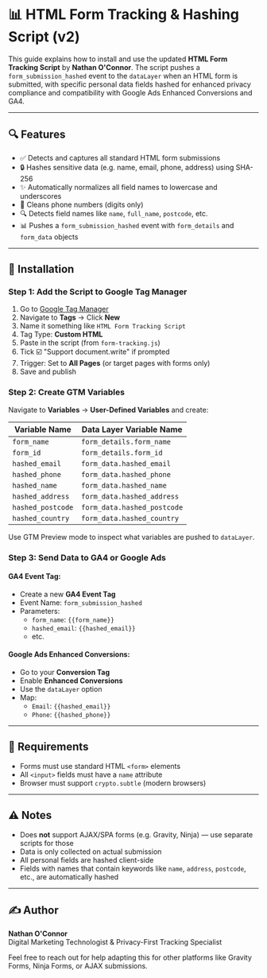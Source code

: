 # 📊 HTML Form Tracking & Hashing Script (v2)

This guide explains how to install and use the updated **HTML Form Tracking Script** by **Nathan O'Connor**. The script pushes a `form_submission_hashed` event to the `dataLayer` when an HTML form is submitted, with specific personal data fields hashed for enhanced privacy compliance and compatibility with Google Ads Enhanced Conversions and GA4.

---

## 🔍 Features

- ✅ Detects and captures all standard HTML form submissions
- 🔒 Hashes sensitive data (e.g. name, email, phone, address) using SHA-256
- ✨ Automatically normalizes all field names to lowercase and underscores
- 🔢 Cleans phone numbers (digits only)
- 🔍 Detects field names like `name`, `full_name`, `postcode`, etc.
- 📊 Pushes a `form_submission_hashed` event with `form_details` and `form_data` objects

---

## 🚀 Installation

### Step 1: Add the Script to Google Tag Manager
1. Go to [Google Tag Manager](https://tagmanager.google.com/)
2. Navigate to **Tags** → Click **New**
3. Name it something like `HTML Form Tracking Script`
4. Tag Type: **Custom HTML**
5. Paste in the script (from `form-tracking.js`)
6. Tick ☑️ "Support document.write" if prompted
7. Trigger: Set to **All Pages** (or target pages with forms only)
8. Save and publish

### Step 2: Create GTM Variables
Navigate to **Variables** → **User-Defined Variables** and create:

| Variable Name         | Data Layer Variable Name       |
|----------------------|--------------------------------|
| `form_name`          | `form_details.form_name`       |
| `form_id`            | `form_details.form_id`         |
| `hashed_email`       | `form_data.hashed_email`       |
| `hashed_phone`       | `form_data.hashed_phone`       |
| `hashed_name`        | `form_data.hashed_name`        |
| `hashed_address`     | `form_data.hashed_address`     |
| `hashed_postcode`    | `form_data.hashed_postcode`    |
| `hashed_country`     | `form_data.hashed_country`     |

Use GTM Preview mode to inspect what variables are pushed to `dataLayer`.

### Step 3: Send Data to GA4 or Google Ads

#### GA4 Event Tag:
- Create a new **GA4 Event Tag**
- Event Name: `form_submission_hashed`
- Parameters:
  - `form_name`: `{{form_name}}`
  - `hashed_email`: `{{hashed_email}}`
  - etc.

#### Google Ads Enhanced Conversions:
- Go to your **Conversion Tag**
- Enable **Enhanced Conversions**
- Use the `dataLayer` option
- Map:
  - `Email`: `{{hashed_email}}`
  - `Phone`: `{{hashed_phone}}`

---

## 🔧 Requirements

- Forms must use standard HTML `<form>` elements
- All `<input>` fields must have a `name` attribute
- Browser must support `crypto.subtle` (modern browsers)

---

## ⚠️ Notes
- Does **not** support AJAX/SPA forms (e.g. Gravity, Ninja) — use separate scripts for those
- Data is only collected on actual submission
- All personal fields are hashed client-side
- Fields with names that contain keywords like `name`, `address`, `postcode`, etc., are automatically hashed

---

## ✍️ Author
**Nathan O'Connor**  
Digital Marketing Technologist & Privacy-First Tracking Specialist

Feel free to reach out for help adapting this for other platforms like Gravity Forms, Ninja Forms, or AJAX submissions.

